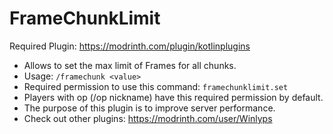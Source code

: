 # FrameChunkLimit
Required Plugin: https://modrinth.com/plugin/kotlinplugins
- Allows to set the max limit of Frames for all chunks.
- Usage: ```/framechunk <value>```
- Required permission to use this command: ```framechunklimit.set```
- Players with op (/op nickname) have this required permission by default.
- The purpose of this plugin is to improve server performance.
- Check out other plugins: https://modrinth.com/user/Winlyps
